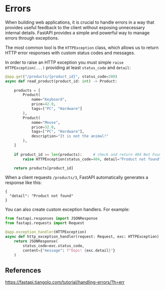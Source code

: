 # Errors

When building web applications, it is crucial to handle errors in a way that provides useful feedback to the client without exposing unnecessary internal details. FastAPI provides a simple and powerful way to manage errors through exceptions.

The most common tool is the `HTTPException` class, which allows us to return HTTP error responses with custom status codes and messages.

In order to raise an HTTP exception you must simple `raise HTTPException(...)` providing at least `status_code` and `detail`:

```py
@app.get("/products/{product_id}", status_code=200)
async def read_product(product_id: int) -> Product:
    
    products = [
        Product(
            name="Keyboard",
            price=42.0,
            tags=["PC", "Hardware"]
        ),
        Product(
            name="Mouse",
            price=32.0,
            tags=["PC", "Hardware"],
            description="It is not the animal!"
        ),
    ]
    
    if product_id >= len(products):     # check and return 404 Not Found
        raise HTTPException(status_code=404, detail="Product not found")

    return products[product_id]
```

When a client requests `/products/3`, FastAPI automatically generates a response like this:

```
{
  "detail": "Product not found"
}
```

You can also create custom exception handlers. For example:

```py
from fastapi.responses import JSONResponse
from fastapi.requests import Request

@app.exception_handler(HTTPException)
async def http_exception_handler(request: Request, exc: HTTPException):
    return JSONResponse(
        status_code=exc.status_code,
        content={"message": f"Oops! {exc.detail}"}
    )
```

## References

https://fastapi.tiangolo.com/tutorial/handling-errors/?h=err














